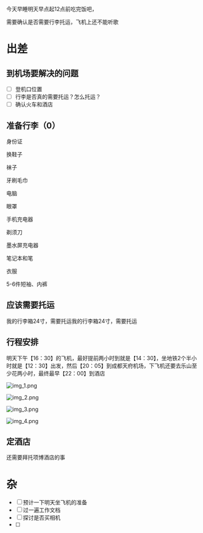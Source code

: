 今天早睡明天早点起12点前吃完饭吧，

需要确认是否需要行李托运，飞机上还不能听歌

# 出差

## 到机场要解决的问题

- [ ]  登机口位置
- [ ]  行李是否真的需要托运？怎么托运？
- [ ]  确认火车和酒店

## 准备行李（0）

身份证

换鞋子

袜子

牙刷毛巾

电脑

眼罩

手机充电器

剃须刀

墨水屏充电器

笔记本和笔

衣服

5-6件短袖、内裤

## 应该需要托运

我的行李箱24寸，需要托运我的行李箱24寸，需要托运

## 行程安排

明天下午【16：30】的飞机，最好提前两小时到就是【14：30】，坐地铁2个半小时就是【12：30】出发，然后【20：05】到成都天府机场，下飞机还要去乐山至少花两小时，最终最早【22：00】到酒店

![img_1.png](../../img/20241201002.png)

![img_2.png](../../img/20241201003.png)

![img_3.png](../../img/20241201004.png)

![img_4.png](../../img/20241201005.png)

## 定酒店

还需要拜托项博酒店的事

# 杂

- [ ]  预计一下明天坐飞机的准备
- [ ]  过一遍工作文档
- [ ]  探讨是否买相机
- [ ]